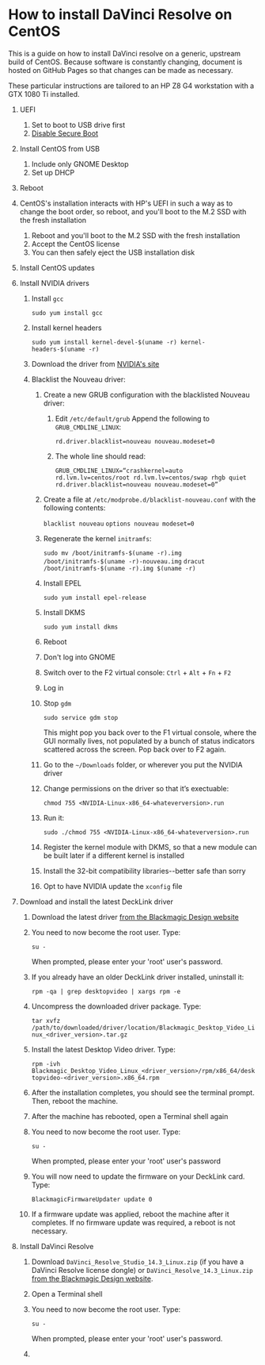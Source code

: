 # How to install DaVinci Resolve on CentOS

This is a guide on how to install  DaVinci resolve on a generic, upstream build of CentOS. Because software is constantly changing, document is hosted on GitHub Pages so that changes can be made as necessary.

These particular instructions are tailored to an HP Z8 G4 workstation with a GTX 1080 Ti installed.

1. UEFI
	1. Set to boot to USB drive first
	<!-- I'm not sure if disabling secure boot is necessary. Need to test. -->
	2. [Disable Secure Boot](https://access.redhat.com/solutions/3421621)
2. Install CentOS from USB
	1. Include only GNOME Desktop
	2. Set up DHCP
3. Reboot
4. CentOS's installation interacts with HP's UEFI in such a way as to change the boot order, so reboot, and you'll boot to the M.2 SSD with the fresh installation
	1. Reboot and you'll boot to the M.2 SSD with the fresh installation
	2. Accept the CentOS license
	3. You can then safely eject the USB installation disk
5. Install CentOS updates
6. Install NVIDIA drivers
	1. Install `gcc`
	
		```sudo yum install gcc```
	2. Install kernel headers
	
		```sudo yum install kernel-devel-$(uname -r) kernel-headers-$(uname -r)```
	3. Download the driver from [NVIDIA's site](http://www.nvidia.com/drivers)
	4. Blacklist the Nouveau driver:
		
		1. Create a new GRUB configuration with the blacklisted Nouveau driver:
			
			1. Edit `/etc/default/grub` Append the following to `GRUB_CMDLINE_LINUX`:	
			
				```rd.driver.blacklist=nouveau nouveau.modeset=0```
			
			2. The whole line should read:
				
				```GRUB_CMDLINE_LINUX=“crashkernel=auto rd.lvm.lv=centos/root rd.lvm.lv=centos/swap rhgb quiet rd.driver.blacklist=nouveau nouveau.modeset=0”```
			
		2. Create a file at `/etc/modprobe.d/blacklist-nouveau.conf` with the following contents:
				
			```blacklist nouveau```
			```options nouveau modeset=0```
				
		3. Regenerate the kernel `initramfs`:
				
			```sudo mv /boot/initramfs-$(uname -r).img /boot/initramfs-$(uname -r)-nouveau.img```
			```dracut /boot/initramfs-$(uname -r).img $(uname -r)```
				
		4. Install EPEL
				
			```sudo yum install epel-release```
			
		5. Install DKMS
				
			```sudo yum install dkms```
				
		6. Reboot
		7. Don't log into GNOME
		8. Switch over to the F2 virtual console: `Ctrl` + `Alt` + `Fn` + `F2`
		9. Log in
		10. Stop `gdm`
		
			```sudo service gdm stop```
			
			This might pop you back over to the F1 virtual console, where the GUI normally lives, not populated by a bunch of status indicators scattered across the screen. Pop back over to F2 again.
		
		11. Go to the `~/Downloads` folder, or wherever you put the NVIDIA driver
		12. Change permissions on the driver so that it’s exectuable:
		
			```chmod 755 <NVIDIA-Linux-x86_64-whateverversion>.run```
			
		13. Run it:
		
			```sudo ./chmod 755 <NVIDIA-Linux-x86_64-whateverversion>.run```
			
		14. Register the kernel module with DKMS, so that a new module can be built later if a different kernel is installed
		15. Install the 32-bit compatibility libraries--better safe than sorry
		16. Opt to have NVIDIA update the `xconfig` file
7. Download and install the latest DeckLink driver
	1. Download the latest driver [from the Blackmagic Design website](https://www.blackmagicdesign.com/support/family/capture-and-playback)
	2. You need to now become the root user. Type:
		
		```su -```
		
		When prompted, please enter your 'root' user's password.
	3. If you already have an older DeckLink driver installed, uninstall it:
		
		```rpm -qa | grep desktopvideo | xargs rpm -e```
		
	4. Uncompress the downloaded driver package. Type:
		
		```tar xvfz /path/to/downloaded/driver/location/Blackmagic_Desktop_Video_Linux_<driver_version>.tar.gz```
		
	5. Install the latest Desktop Video driver. Type:

		```rpm -ivh Blackmagic_Desktop_Video_Linux_<driver_version>/rpm/x86_64/desktopvideo-<driver_version>.x86_64.rpm```
		
	6. After the installation completes, you should see the terminal prompt. Then, reboot the machine.
	7. After the machine has rebooted, open a Terminal shell again
	8. You need to now become the root user. Type:
		
		```su -```
		
		When prompted, please enter your 'root' user's password
		
	9. You will now need to update the firmware on your DeckLink card. Type:
		
		```BlackmagicFirmwareUpdater update 0```
		
	10.  If a firmware update was applied, reboot the machine after it completes. If no firmware update was required, a reboot is not necessary.
	
8. Install DaVinci Resolve
	1. Download `DaVinci_Resolve_Studio_14.3_Linux.zip` (if you have a DaVinci Resolve license dongle) or `DaVinci_Resolve_14.3_Linux.zip` [from the Blackmagic Design website](https://www.blackmagicdesign.com/support/family/davinci-resolve-and-fusion).
	2. Open a Terminal shell
	3. You need to now become the root user. Type:

		```su -```
		
		When prompted, please enter your 'root' user's password.
	4. 
